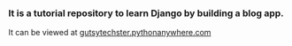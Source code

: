 ### It is a tutorial repository to learn Django by building a blog app.
It can be viewed at [gutsytechster.pythonanywhere.com](https://gutsytechster.pythonanywhere.com/)


